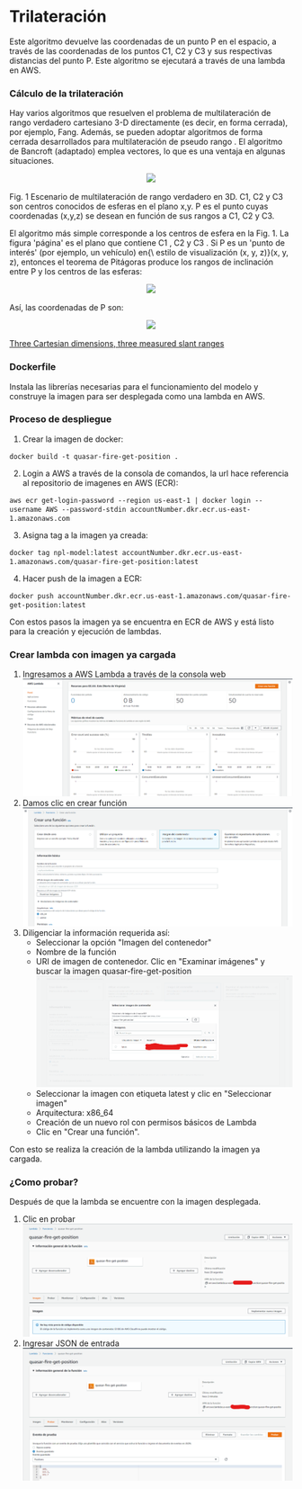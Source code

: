 # Trilateración #

Este algoritmo devuelve las coordenadas de un punto P en el espacio, a través de las coordenadas de los puntos C1, C2 y C3 y sus respectivas distancias del punto P.
Este algoritmo se ejecutará a través de una lambda en AWS.

### Cálculo de la trilateración ###

Hay varios algoritmos que resuelven el problema de multilateración de rango verdadero cartesiano 3-D directamente (es decir, en forma cerrada), por ejemplo, Fang. Además, se pueden adoptar algoritmos de forma cerrada desarrollados para multilateración de pseudo rango . El algoritmo de Bancroft (adaptado) emplea vectores, lo que es una ventaja en algunas situaciones.

<div style="text-align:center">
    <img src="https://upload.wikimedia.org/wikipedia/commons/thumb/b/bb/3D_Trilat_Scenario_2019-0116.jpg/330px-3D_Trilat_Scenario_2019-0116.jpg" />
</div>


Fig. 1 Escenario de multilateración de rango verdadero en 3D. C1, C2 y C3 son centros conocidos de esferas en el plano x,y. P es el punto cuyas coordenadas (x,y,z) se desean en función de sus rangos a C1, C2 y C3.

El algoritmo más simple corresponde a los centros de esfera en la Fig. 1. La figura 'página' es el plano que contiene C1 , C2 y C3 . Si P es un 'punto de interés' (por ejemplo, un vehículo) en{\ estilo de visualización (x, y, z)}(x, y, z), entonces el teorema de Pitágoras produce los rangos de inclinación entre P y los centros de las esferas:

<div style="text-align:center">
    <img src="https://wikimedia.org/api/rest_v1/media/math/render/svg/c79d1b3b07b4a53e3567564dd212e76f1146473e" />
</div>

Así, las coordenadas de P son:

<div style="text-align:center">
    <img src="https://wikimedia.org/api/rest_v1/media/math/render/svg/715674038798e46a3b424495c8c82a92dfbbd931" />
</div>

[Three Cartesian dimensions, three measured slant ranges](https://en.wikipedia.org/wiki/True-range_multilateration#Three_Cartesian_dimensions,_three_measured_slant_ranges)

### Dockerfile ###

Instala las librerías necesarias para el funcionamiento del modelo y construye la imagen para ser desplegada como una lambda en AWS.

### Proceso de despliegue ###

1. Crear la imagen de docker: 
```
docker build -t quasar-fire-get-position .
```
2. Login a AWS a través de la consola de comandos, la url hace referencia al repositorio de imagenes en AWS (ECR):
```
aws ecr get-login-password --region us-east-1 | docker login --username AWS --password-stdin accountNumber.dkr.ecr.us-east-1.amazonaws.com
```
3. Asigna tag a la imagen ya creada:
```
docker tag npl-model:latest accountNumber.dkr.ecr.us-east-1.amazonaws.com/quasar-fire-get-position:latest
```
4. Hacer push de la imagen a ECR:
```
docker push accountNumber.dkr.ecr.us-east-1.amazonaws.com/quasar-fire-get-position:latest
```

Con estos pasos la imagen ya se encuentra en ECR de AWS y está listo para la creación y ejecución de lambdas.

### Crear lambda con imagen ya cargada ###
1. Ingresamos a AWS Lambda a través de la consola web
![](doc/assets/images/lambda_interface.png "Lambda interface")
2. Damos clic en crear función
![](doc/assets/images/create_lambda_function.png "Create lambda function")
3. Diligenciar la información requerida así:
    * Seleccionar la opción "Imagen del contenedor"
    * Nombre de la función
    * URI de imagen de contenedor. Clic en "Examinar imágenes" y buscar la imagen quasar-fire-get-position
   ![](doc/assets/images/select_image_container.png "Select image container")
    * Seleccionar la imagen con etiqueta latest y clic en "Seleccionar imagen"
    * Arquitectura: x86_64
    * Creación de un nuevo rol con permisos básicos de Lambda
    * Clic en "Crear una función".

Con esto se realiza la creación de la lambda utilizando la imagen ya cargada.

### ¿Como probar? ###
Después de que la lambda se encuentre con la imagen desplegada.
1. Clic en probar
![](doc/assets/images/clic_probar.png "Probar")
2. Ingresar JSON de entrada
![](doc/assets/images/json_input.png "Json input")
```